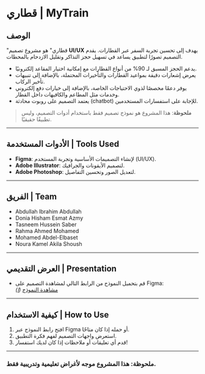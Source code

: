 # قطاري | MyTrain

## الوصف
"قطاري" هو مشروع تصميم **UI/UX** يهدف إلى تحسين تجربة السفر عبر القطارات. يقدم التصميم تصورًا لتطبيق يساعد في تسهيل حجز التذاكر وتقليل الازدحام بالمحطات.  
- يدعم الحجز المسبق لـ 90% من أنواع القطارات مع إمكانية اختيار المقاعد إلكترونيًا.  
- يعرض إشعارات دقيقة بمواعيد القطارات والتأخيرات المحتملة، بالإضافة إلى تنبيهات تأخير الركاب.  
- يوفر دعمًا مخصصًا لذوي الاحتياجات الخاصة، بالإضافة إلى خيارات دفع إلكتروني وخدمات مثل المطاعم والكافيهات داخل القطار.  
- يعتمد التصميم على روبوت محادثة (chatbot) للإجابة على استفسارات المستخدمين.

> **ملحوظة**: هذا المشروع هو نموذج تصميم فقط باستخدام أدوات التصميم، وليس تطبيقًا حقيقيًا.

---

## الأدوات المستخدمة | Tools Used
- **Figma**: لإنشاء التصميمات الأساسية وتجربة المستخدم (UI/UX).  
- **Adobe Illustrator**: لتصميم الأيقونات والجرافيك.  
- **Adobe Photoshop**: لتعديل الصور وتحسين التفاصيل.

---

## الفريق | Team
- Abdullah Ibrahim Abdullah  
- Donia Hisham Esmat Azmy  
- Tasneem Hussein Saber  
- Rahma Ahmed Mohamed  
- Mohamed Abdel-Elbaset  
- Noura Kamel Akila Shoush

---

## العرض التقديمي | Presentation
- قم بتحميل النموذج من الرابط التالي لمشاهدة التصميم على Figma:  
[مشاهدة النموذج](#) *([ا](https://www.figma.com/design/XMEcZVpFTbqggCnFtwggl1/Graduation-pr?node-id=272-24501&node-type=frame&t=tjvITLt2wp54YFQd-0))*

---

## كيفية الاستخدام | How to Use
1. افتح رابط النموذج عبر Figma أو حمله إذا كان متاحًا.  
2. استعرض واجهات التصميم لفهم فكرة التطبيق.  
3. قدم أي تعليقات أو ملاحظات إذا كان لديك استفسار!

---

### **ملحوظة**: هذا المشروع موجه لأغراض تعليمية وتدريبية فقط.
